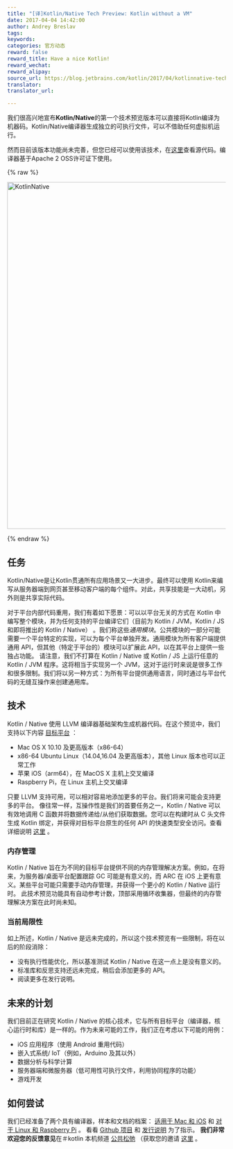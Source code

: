 ```yaml
---
title: "[译]Kotlin/Native Tech Preview: Kotlin without a VM"
date: 2017-04-04 14:42:00
author: Andrey Breslav
tags:
keywords:
categories: 官方动态
reward: false
reward_title: Have a nice Kotlin!
reward_wechat:
reward_alipay:
source_url: https://blog.jetbrains.com/kotlin/2017/04/kotlinnative-tech-preview-kotlin-without-a-vm/  
translator:  
translator_url:  

---
```


我们很高兴地宣布**Kotlin/Native**的第一个技术预览版本可以直接将Kotlin编译为机器码。Kotlin/Native编译器生成独立的可执行文件，可以不借助任何虚拟机运行。  

然而目前该版本功能尚未完善，但您已经可以使用该技术，在[这里](https://github.com/JetBrains/kotlin-native/)查看源代码。编译器基于Apache 2 OSS许可证下使用。

{% raw %}
<p><img alt="KotlinNative" class="alignnone size-full wp-image-4889" src="https://d3nmt5vlzunoa1.cloudfront.net/kotlin/files/2017/04/KotlinNative.png" width="800"/><br/>
<span id="more-4862"></span></p>
{% endraw %}

## 任务

Kotlin/Native是让Kotlin贯通所有应用场景又一大进步。最终可以使用 Kotlin来编写从服务器端到网页甚至移动客户端的每个组件。对此，共享技能是一大动机，另外则是共享实际代码。  

对于平台内部代码重用，我们有着如下愿景：可以以平台无关的方式在 Kotlin 中编写整个模块，并为任何支持的平台编译它们（目前为 Kotlin / JVM，Kotlin / JS 和即将推出的 Kotlin / Native） 。我们称这些*通用模块*。公共模块的一部分可能需要一个平台特定的实现，可以为每个平台单独开发。通用模块为所有客户端提供通用 API，但其他（特定于平台的）模块可以扩展此 API，以在其平台上提供一些独占功能。
请注意，我们不打算在 Kotlin / Native 或 Kotlin / JS 上运行任意的 Kotlin / JVM 程序。这将相当于实现另一个 JVM，这对于运行时来说是很多工作和很多限制。我们将以另一种方式：为所有平台提供通用语言，同时通过与平台代码的无缝互操作来创建通用库。
## 技术

Kotlin / Native 使用 LLVM 编译器基础架构生成机器代码。在这个预览中，我们支持以下内容 [目标平台](https://github.com/JetBrains/kotlin-native/blob/v0.1.0/RELEASE_NOTES.md#supported-platforms) ：

* Mac OS X 10.10 及更高版本（x86-64）
* x86-64 Ubuntu Linux（14.04,16.04 及更高版本），其他 Linux 版本也可以正常工作
* 苹果 iOS（arm64），在 MacOS X 主机上交叉编译
* Raspberry Pi，在 Linux 主机上交叉编译

只要 LLVM 支持可用，可以相对容易地添加更多的平台。我们将来可能会支持更多的平台。
像往常一样，互操作性是我们的首要任务之一，Kotlin / Native 可以有效地调用 C 函数并将数据传递给/从他们获取数据。您可以在构建时从 C 头文件生成 Kotlin 绑定，并获得对目标平台原生的任何 API 的快速类型安全访问。查看详细说明 [这里](https://github.com/JetBrains/kotlin-native/blob/v0.1.0/INTEROP.md) 。
### 内存管理

Kotlin / Native 旨在为不同的目标平台提供不同的内存管理解决方案。例如，在将来，为服务器/桌面平台配置跟踪 GC 可能是有意义的，而 ARC 在 iOS 上更有意义。某些平台可能只需要手动内存管理，并获得一个更小的 Kotlin / Native 运行时。
此技术预览功能具有自动参考计数，顶部采用循环收集器，但最终的内存管理解决方案在此时尚未知。
### 当前局限性

如上所述，Kotlin / Native 是远未完成的，所以这个技术预览有一些限制，将在以后的阶段消除：

* 没有执行性能优化，所以基准测试 Kotlin / Native 在这一点上是没有意义的。
* 标准库和反思支持还远未完成，稍后会添加更多的 API。
* 阅读更多在发行说明。

## 未来的计划

我们目前正在研究 Kotlin / Native 的核心技术，它与所有目标平台（编译器，核心运行时和库）是一样的。作为未来可能的工作，我们正在考虑以下可能的用例：

* iOS 应用程序（使用 Android 重用代码）
* 嵌入式系统/ IoT（例如，Arduino 及其以外）
* 数据分析与科学计算
* 服务器端和微服务器（低可用性可执行文件，利用协同程序的功能）
* 游戏开发

## 如何尝试

我们已经准备了两个具有编译器，样本和文档的档案： [适用于 Mac 和 iOS](http://download.jetbrains.com/kotlin/native/kotlin-native-macos-0.1.tar.gz) 和 [对于 Linux 和 Raspberry Pi](http://download.jetbrains.com/kotlin/native/kotlin-native-linux-0.1.tar.gz) 。
看看 [Github 项目](https://github.com/JetBrains/kotlin-native) 和 [发行说明](https://github.com/JetBrains/kotlin-native/blob/v0.1.0/RELEASE_NOTES.md) 为了指示。
**我们非常欢迎您的反馈意见**在＃kotlin 本机频道 [公共松弛](https://kotlinlang.slack.com) （获取您的邀请 [这里](http://slack.kotl.in) 。
